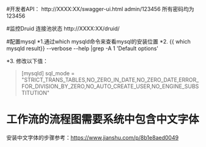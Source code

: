 
#开发者API：
http://XXXX:XX/swagger-ui.html
admin/123456
所有密码均为123456

#监控Druid 连接池状态
http://XXXX:XX/druid/



#配置mysql
*1.通过which mysqld命令来查看mysql的安装位置
*2.
{{ which mysqld result}} --verbose --help |grep -A 1 'Default options'

*3. 修改以下值：
>[mysqld]
>sql_mode = "STRICT_TRANS_TABLES,NO_ZERO_IN_DATE,NO_ZERO_DATE,ERROR_FOR_DIVISION_BY_ZERO,NO_AUTO_CREATE_USER,NO_ENGINE_SUBSTITUTION"


# 工作流的流程图需要系统中包含中文字体
安装中文字体的步骤参考：https://www.jianshu.com/p/8b1e8aed0049



